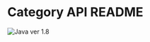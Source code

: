 # Category API README

![Java](https://img.shields.io/badge/java-%23ED8B00.svg?style=for-the-badge&logo=java&logoColor=white) ver 1.8
